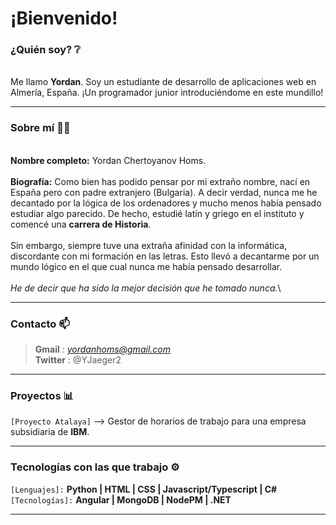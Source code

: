 # ¡Bienvenido! 
### ¿Quién soy? ❔​
\
Me llamo **Yordan**. Soy un estudiante de desarrollo de aplicaciones web en Almería, España. ¡Un programador junior introduciéndome en este mundillo!

---

### Sobre mí 🙋‍♂️​
\
**Nombre completo:** Yordan Chertoyanov Homs.\
\
**Biografía:** Como bien has podido pensar por mi extraño nombre, nací en España pero con padre extranjero (Bulgaria). A decir verdad, nunca me he decantado por la lógica de los ordenadores y mucho menos había pensado estudiar algo parecido. De hecho, estudié latín y griego en el instituto y comencé una **carrera de Historia**.\
\
Sin embargo, siempre tuve una extraña afinidad con la informática, discordante con mi formación en las letras. Esto llevó a decantarme por un mundo lógico en el que cual nunca me había pensado desarrollar.\
\
*He de decir que ha sido la mejor decisión que he tomado nunca.*\

---

### Contacto 📫​

>**Gmail** : *yordanhoms@gmail.com*\
>**Twitter** : @YJaeger2

---

### Proyectos 📊
`[Proyecto Atalaya]` --> Gestor de horarios de trabajo para una empresa subsidiaria de **IBM**.

---

### Tecnologías con las que trabajo ⚙️

`[Lenguajes]:` **Python | HTML | CSS | Javascript/Typescript | C#**\
`[Tecnologías]:` **Angular | MongoDB | NodePM | .NET**

---



<!--
**YJaeger03/YJaeger03** is a ✨ _special_ ✨ repository because its `README.md` (this file) appears on your GitHub profile.

Here are some ideas to get you started:

- 🔭 I’m currently working on ...
- 🌱 I’m currently learning ...
- 👯 I’m looking to collaborate on ...
- 🤔 I’m looking for help with ...
- 💬 Ask me about ...
- 📫 How to reach me: ...
- 😄 Pronouns: ...
- ⚡ Fun fact: ...
-->
